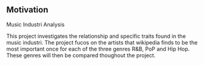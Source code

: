 ## Motivation

Music Industri Analysis

This project investigates the relationship and specific traits found in the music industri. The project fucos on the artists that wikipedia finds to be the most important once for each of the three genres R&B, PoP and Hip Hop. These genres will then be compared thoughout the project.
